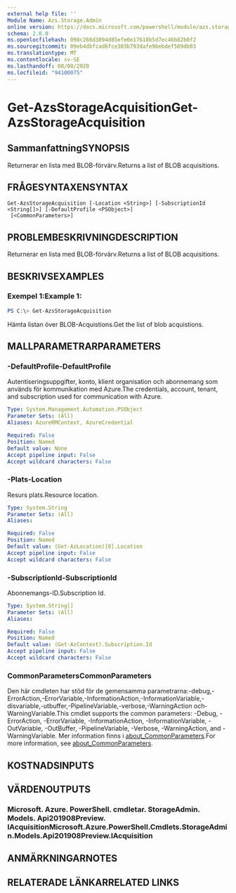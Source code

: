 ```yaml
---
external help file: ''
Module Name: Azs.Storage.Admin
online version: https://docs.microsoft.com/powershell/module/azs.storage.admin/get-azsstorageacquisition
schema: 2.0.0
ms.openlocfilehash: 098c268d3894d85efe0e17618b5d7ec46b82b0f2
ms.sourcegitcommit: 09eb4dbfcad6fce303b793dafe9bebdef589db03
ms.translationtype: MT
ms.contentlocale: sv-SE
ms.lasthandoff: 08/08/2020
ms.locfileid: "94100075"
---
```

# <span data-ttu-id="f0e95-101">Get-AzsStorageAcquisition</span><span class="sxs-lookup"><span data-stu-id="f0e95-101">Get-AzsStorageAcquisition</span></span>

## <span data-ttu-id="f0e95-102">Sammanfattning</span><span class="sxs-lookup"><span data-stu-id="f0e95-102">SYNOPSIS</span></span>
<span data-ttu-id="f0e95-103">Returnerar en lista med BLOB-förvärv.</span><span class="sxs-lookup"><span data-stu-id="f0e95-103">Returns a list of BLOB acquisitions.</span></span>

## <span data-ttu-id="f0e95-104">FRÅGESYNTAXEN</span><span class="sxs-lookup"><span data-stu-id="f0e95-104">SYNTAX</span></span>

```
Get-AzsStorageAcquisition [-Location <String>] [-SubscriptionId <String[]>] [-DefaultProfile <PSObject>]
 [<CommonParameters>]
```

## <span data-ttu-id="f0e95-105">PROBLEMBESKRIVNING</span><span class="sxs-lookup"><span data-stu-id="f0e95-105">DESCRIPTION</span></span>
<span data-ttu-id="f0e95-106">Returnerar en lista med BLOB-förvärv.</span><span class="sxs-lookup"><span data-stu-id="f0e95-106">Returns a list of BLOB acquisitions.</span></span>

## <span data-ttu-id="f0e95-107">BESKRIVS</span><span class="sxs-lookup"><span data-stu-id="f0e95-107">EXAMPLES</span></span>

### <span data-ttu-id="f0e95-108">Exempel 1:</span><span class="sxs-lookup"><span data-stu-id="f0e95-108">Example 1:</span></span>
```powershell
PS C:\> Get-AzsStorageAcquisition
```

<span data-ttu-id="f0e95-109">Hämta listan över BLOB-Acquistions.</span><span class="sxs-lookup"><span data-stu-id="f0e95-109">Get the list of blob acquistions.</span></span>

## <span data-ttu-id="f0e95-110">MALLPARAMETRAR</span><span class="sxs-lookup"><span data-stu-id="f0e95-110">PARAMETERS</span></span>

### <span data-ttu-id="f0e95-111">-DefaultProfile</span><span class="sxs-lookup"><span data-stu-id="f0e95-111">-DefaultProfile</span></span>
<span data-ttu-id="f0e95-112">Autentiseringsuppgifter, konto, klient organisation och abonnemang som används för kommunikation med Azure.</span><span class="sxs-lookup"><span data-stu-id="f0e95-112">The credentials, account, tenant, and subscription used for communication with Azure.</span></span>

```yaml
Type: System.Management.Automation.PSObject
Parameter Sets: (All)
Aliases: AzureRMContext, AzureCredential

Required: False
Position: Named
Default value: None
Accept pipeline input: False
Accept wildcard characters: False

```

### <span data-ttu-id="f0e95-113">-Plats</span><span class="sxs-lookup"><span data-stu-id="f0e95-113">-Location</span></span>
<span data-ttu-id="f0e95-114">Resurs plats.</span><span class="sxs-lookup"><span data-stu-id="f0e95-114">Resource location.</span></span>

```yaml
Type: System.String
Parameter Sets: (All)
Aliases:

Required: False
Position: Named
Default value: (Get-AzLocation)[0].Location
Accept pipeline input: False
Accept wildcard characters: False

```

### <span data-ttu-id="f0e95-115">-SubscriptionId</span><span class="sxs-lookup"><span data-stu-id="f0e95-115">-SubscriptionId</span></span>
<span data-ttu-id="f0e95-116">Abonnemangs-ID.</span><span class="sxs-lookup"><span data-stu-id="f0e95-116">Subscription Id.</span></span>

```yaml
Type: System.String[]
Parameter Sets: (All)
Aliases:

Required: False
Position: Named
Default value: (Get-AzContext).Subscription.Id
Accept pipeline input: False
Accept wildcard characters: False

```

### <span data-ttu-id="f0e95-117">CommonParameters</span><span class="sxs-lookup"><span data-stu-id="f0e95-117">CommonParameters</span></span>
<span data-ttu-id="f0e95-118">Den här cmdleten har stöd för de gemensamma parametrarna:-debug,-ErrorAction,-ErrorVariable,-InformationAction,-InformationVariable,-disvariable,-utbuffer,-PipelineVariable,-verbose,-WarningAction och-WarningVariable.</span><span class="sxs-lookup"><span data-stu-id="f0e95-118">This cmdlet supports the common parameters: -Debug, -ErrorAction, -ErrorVariable, -InformationAction, -InformationVariable, -OutVariable, -OutBuffer, -PipelineVariable, -Verbose, -WarningAction, and -WarningVariable.</span></span> <span data-ttu-id="f0e95-119">Mer information finns i [about_CommonParameters](http://go.microsoft.com/fwlink/?LinkID=113216).</span><span class="sxs-lookup"><span data-stu-id="f0e95-119">For more information, see [about_CommonParameters](http://go.microsoft.com/fwlink/?LinkID=113216).</span></span>

## <span data-ttu-id="f0e95-120">KOSTNADS</span><span class="sxs-lookup"><span data-stu-id="f0e95-120">INPUTS</span></span>

## <span data-ttu-id="f0e95-121">VÄRDEN</span><span class="sxs-lookup"><span data-stu-id="f0e95-121">OUTPUTS</span></span>

### <span data-ttu-id="f0e95-122">Microsoft. Azure. PowerShell. cmdletar. StorageAdmin. Models. Api201908Preview. IAcquisition</span><span class="sxs-lookup"><span data-stu-id="f0e95-122">Microsoft.Azure.PowerShell.Cmdlets.StorageAdmin.Models.Api201908Preview.IAcquisition</span></span>



## <span data-ttu-id="f0e95-123">ANMÄRKNINGAR</span><span class="sxs-lookup"><span data-stu-id="f0e95-123">NOTES</span></span>

## <span data-ttu-id="f0e95-124">RELATERADE LÄNKAR</span><span class="sxs-lookup"><span data-stu-id="f0e95-124">RELATED LINKS</span></span>

